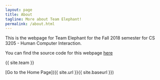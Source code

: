 ```yaml
---
layout: page
title: About
tagline: More about Team Elephant! 
permalink: /about.html
---
```


This is the webpage for Team Elephant for the Fall 2018 semester for CS 3205 - Human Computer Interaction.

You can find the source code for this webpage [here](https://github.com/jushkem/team-elephant)

{{ site.team }}

[Go to the Home Page]({{ site.url }}{{ site.baseurl }})
